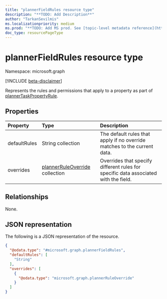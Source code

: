 ```yaml
---
title: "plannerFieldRules resource type"
description: "**TODO: Add Description**"
author: "TarkanSevilmis"
ms.localizationpriority: medium
ms.prod: "**TODO: Add MS prod. See [topic-level metadata reference](https://aka.ms/msgo?pagePath=Document-APIs/Guidelines/Metadata)**"
doc_type: resourcePageType
---
```


# plannerFieldRules resource type

Namespace: microsoft.graph

[!INCLUDE [beta-disclaimer](../../includes/beta-disclaimer.md)]

Represents the rules and permissions that apply to a property as part of [plannerTaskPropertyRule](../resources/plannertaskpropertyrule.md).

## Properties
|Property|Type|Description|
|:---|:---|:---|
|defaultRules|String collection|The default rules that apply if no override matches to the current data.|
|overrides|[plannerRuleOverride](../resources/plannerruleoverride.md) collection|Overrides that specify different rules for specific data associated with the field.|

## Relationships
None.

## JSON representation
The following is a JSON representation of the resource.
<!-- {
  "blockType": "resource",
  "@odata.type": "microsoft.graph.plannerFieldRules"
}
-->
``` json
{
  "@odata.type": "#microsoft.graph.plannerFieldRules",
  "defaultRules": [
    "String"
  ],
  "overrides": [
    {
      "@odata.type": "microsoft.graph.plannerRuleOverride"
    }
  ]
}
```

